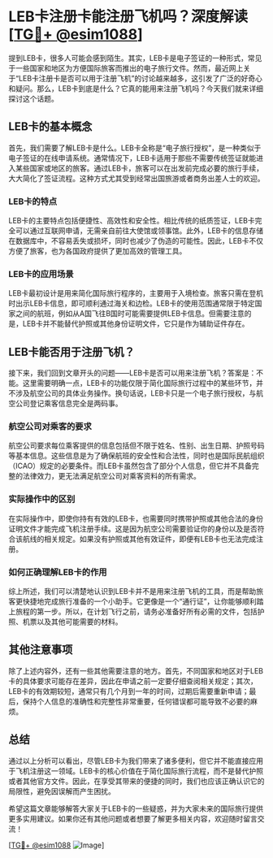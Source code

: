 # LEB卡注册卡能注册飞机吗？深度解读[[TG💪+ @esim1088](https://t.me/s/esim1088)]

提到LEB卡，很多人可能会感到陌生。其实，LEB卡是电子签证的一种形式，常见于一些国家和地区为方便国际旅客而推出的电子旅行文件。然而，最近网上关于“LEB卡注册卡是否可以用于注册飞机”的讨论越来越多，这引发了广泛的好奇心和疑问。那么，LEB卡到底是什么？它真的能用来注册飞机吗？今天我们就来详细探讨这个话题。

## LEB卡的基本概念

首先，我们需要了解LEB卡是什么。LEB卡全称是“电子旅行授权”，是一种类似于电子签证的在线申请系统。通常情况下，LEB卡适用于那些不需要传统签证就能进入某些国家或地区的旅客。通过LEB卡，旅客可以在出发前完成必要的旅行手续，大大简化了签证流程。这种方式尤其受到经常出国旅游或者商务出差人士的欢迎。

### LEB卡的特点

LEB卡的主要特点包括便捷性、高效性和安全性。相比传统的纸质签证，LEB卡完全可以通过互联网申请，无需亲自前往大使馆或领事馆。此外，LEB卡的信息存储在数据库中，不容易丢失或损坏，同时也减少了伪造的可能性。因此，LEB卡不仅方便了旅客，也为各国政府提供了更加高效的管理工具。

### LEB卡的应用场景

LEB卡最初设计是用来简化国际旅行程序的，主要用于入境检查。旅客只需在登机时出示LEB卡信息，即可顺利通过海关和边检。LEB卡的使用范围通常限于特定国家之间的航班，例如从A国飞往B国时可能需要提供LEB卡信息。但需要注意的是，LEB卡并不能替代护照或其他身份证明文件，它只是作为辅助证件存在。

## LEB卡能否用于注册飞机？

接下来，我们回到文章开头的问题——LEB卡是否可以用来注册飞机？答案是：不能。这里需要明确一点，LEB卡的功能仅限于简化国际旅行过程中的某些环节，并不涉及航空公司的具体业务操作。换句话说，LEB卡只是一个电子旅行授权，与航空公司登记乘客信息完全是两码事。

### 航空公司对乘客的要求

航空公司要求每位乘客提供的信息包括但不限于姓名、性别、出生日期、护照号码等基本信息。这些信息是为了确保航班的安全性和合法性，同时也是国际民航组织（ICAO）规定的必要条件。而LEB卡虽然包含了部分个人信息，但它并不具备完整的法律效力，更无法满足航空公司对乘客资料的所有需求。

### 实际操作中的区别

在实际操作中，即使你持有有效的LEB卡，也需要同时携带护照或其他合法的身份证明文件才能完成飞机注册手续。这是因为航空公司需要验证你的身份以及是否符合该航线的相关规定。如果没有护照或其他有效证件，即便有LEB卡也无法完成注册。

### 如何正确理解LEB卡的作用

综上所述，我们可以清楚地认识到LEB卡并不是用来注册飞机的工具，而是帮助旅客更快捷地完成旅行准备的一个小助手。它更像是一个“通行证”，让你能够顺利踏上旅程的第一步。所以，在计划飞行之前，请务必准备好所有必需的文件，包括护照、机票以及其他可能需要的材料。

## 其他注意事项

除了上述内容外，还有一些其他需要注意的地方。首先，不同国家和地区对于LEB卡的具体要求可能存在差异，因此在申请之前一定要仔细查阅相关规定；其次，LEB卡的有效期较短，通常只有几个月到一年的时间，过期后需要重新申请；最后，保持个人信息的准确性和完整性非常重要，任何错误都可能导致不必要的麻烦。

## 总结

通过以上分析可以看出，尽管LEB卡为我们带来了诸多便利，但它并不能直接应用于飞机注册这一领域。LEB卡的核心价值在于简化国际旅行流程，而不是替代护照或者其他官方文件。因此，在享受其带来的便捷的同时，我们也应该正确认识它的局限性，避免因误解而产生困扰。

希望这篇文章能够解答大家关于LEB卡的一些疑惑，并为大家未来的国际旅行提供更多实用建议。如果你还有其他问题或者想要了解更多相关内容，欢迎随时留言交流！

[[TG💪+ @esim1088](https://t.me/s/esim1088) ![Image](https://i.postimg.cc/4NQfJmqS/Snipaste-2025-05-13-00-14-12.png)]